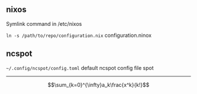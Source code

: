 
**nixos**
---

Symlink command in /etc/nixos

`ln -s /path/to/repo/configuration.nix` configuration.ninox

**ncspot**
---

`~/.config/ncspot/config.toml` default ncspot config file spot

---
$$\sum_{k=0}^{\infty}a_k\frac{x^k}{k!}$$
